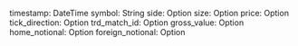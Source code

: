 timestamp: DateTime<Utc>
symbol: String
side: Option<Side>
size: Option<i64>
price: Option<f64>
tick_direction: Option<String>
trd_match_id: Option<Uuid>
gross_value: Option<i64>
home_notional: Option<f64>
foreign_notional: Option<f64>